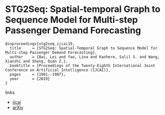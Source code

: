 # STG2Seq: Spatial-temporal Graph to Sequence Model for Multi-step Passenger Demand Forecasting

```
@inproceedings{stg2seq_ijcai19,
  title     = {STG2Seq: Spatial-Temporal Graph to Sequence Model for Multi-step Passenger Demand Forecasting},
  author    = {Bai, Lei and Yao, Lina and Kanhere, Salil S. and Wang, Xianzhi and Sheng, Quan Z.},
  booktitle = {Proceedings of the Twenty-Eighth International Joint Conference on Artificial Intelligence (IJCAI)},
  pages     = {1981--1987},
  year      = {2019}
}
```

links
- [ijcai](https://www.ijcai.org/proceedings/2019/274)
- [arXiv](https://arxiv.org/abs/1905.10069)
